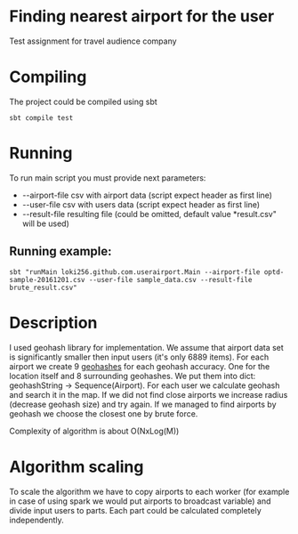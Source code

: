 # Finding nearest airport for the user

Test assignment for travel audience company

# Compiling

The project could be compiled using sbt

    sbt compile test

# Running

To run main script you must provide next parameters:

* --airport-file csv with airport data (script expect header as first line)
* --user-file csv with users data (script expect header as first line)
* --result-file resulting file (could be omitted, default value *result.csv" will be used)

## Running example:

    sbt "runMain loki256.github.com.userairport.Main --airport-file optd-sample-20161201.csv --user-file sample_data.csv --result-file brute_result.csv"

# Description

I used geohash library for implementation. We assume that airport data set is significantly smaller then input users (it's only 6889 items). For each airport we create 9 [geohashes](https://en.wikipedia.org/wiki/Geohash) for each geohash accuracy. One for the location itself and 8 surrounding geohashes. We put them into dict: geohashString -> Sequence(Airport). For each user we calculate geohash and search it in the map. If we did not find close airports we increase radius (decrease geohash size) and try again. If we managed to find airports by geohash we choose the closest one by brute force. 

Complexity of algorithm is about O(NxLog(M))

# Algorithm scaling
To scale the algorithm we have to copy airports to each worker (for example in case of using spark we would put airports to broadcast variable) and divide input users to parts. Each part could be calculated completely independently.

